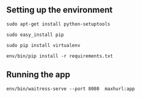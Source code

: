 

## Setting up the environment

`sudo apt-get install python-setuptools`

`sudo easy_install pip`

`sudo pip install virtualenv`

`env/bin/pip install -r requirements.txt`


## Running the app

`env/bin/waitress-serve --port 8080  maxhurl:app`